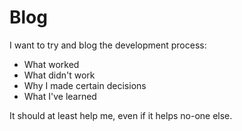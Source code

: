 # Blog

I want to try and blog the development process:
* What worked
* What didn't work
* Why I made certain decisions
* What I've learned 

It should at least help me, even if it helps no-one else.
